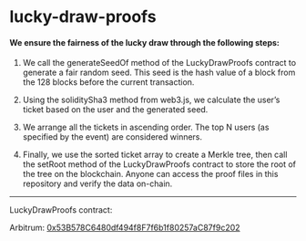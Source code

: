 # lucky-draw-proofs

#### We ensure the fairness of the lucky draw through the following steps:

1. We call the generateSeedOf method of the LuckyDrawProofs contract to generate a fair random seed. This seed is the hash value of a block from the 128 blocks before the current transaction.

2. Using the soliditySha3 method from web3.js, we calculate the user’s ticket based on the user and the generated seed.

3. We arrange all the tickets in ascending order. The top N users (as specified by the event) are considered winners.

4. Finally, we use the sorted ticket array to create a Merkle tree, then call the setRoot method of the LuckyDrawProofs contract to store the root of the tree on the blockchain. Anyone can access the proof files in this repository and verify the data on-chain.

---

LuckyDrawProofs contract:

Arbitrum: [0x53B578C6480df494f8F7f6b1f80257aC87f9c202](https://arbiscan.io/address/0x53B578C6480df494f8F7f6b1f80257aC87f9c202)
